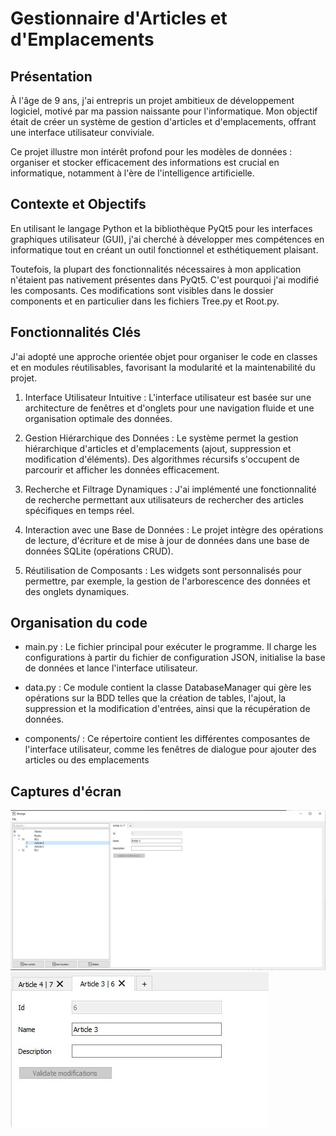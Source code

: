 # Gestionnaire d'Articles et d'Emplacements
## Présentation

À l'âge de 9 ans, j'ai entrepris un projet ambitieux de développement logiciel, motivé par ma passion naissante pour l'informatique. Mon objectif était de créer un système de gestion d'articles et d'emplacements, offrant une interface utilisateur conviviale.

Ce projet illustre mon intérêt profond pour les modèles de données : organiser et stocker efficacement des informations est crucial en informatique, notamment à l'ère de l'intelligence artificielle.

## Contexte et Objectifs

En utilisant le langage Python et la bibliothèque PyQt5 pour les interfaces graphiques utilisateur (GUI), j'ai cherché à développer mes compétences en informatique tout en créant un outil fonctionnel et esthétiquement plaisant.

Toutefois, la plupart des fonctionnalités nécessaires à mon application n'étaient pas nativement présentes dans PyQt5. C'est pourquoi j'ai modifié les composants. Ces modifications sont visibles dans le dossier components et en particulier dans les fichiers Tree.py et Root.py.

## Fonctionnalités Clés

J'ai adopté une approche orientée objet pour organiser le code en classes et en modules réutilisables, favorisant la modularité et la maintenabilité du projet.

1. Interface Utilisateur Intuitive : L'interface utilisateur est basée sur une architecture de fenêtres et d'onglets pour une navigation fluide et une organisation optimale des données.

2. Gestion Hiérarchique des Données : Le système permet la gestion hiérarchique d'articles et d'emplacements (ajout, suppression et modification d'éléments). Des algorithmes récursifs s'occupent de parcourir et afficher les données efficacement.

3. Recherche et Filtrage Dynamiques : J'ai implémenté une fonctionnalité de recherche permettant aux utilisateurs de rechercher des articles spécifiques en temps réel.

4. Interaction avec une Base de Données : Le projet intègre des opérations de lecture, d'écriture et de mise à jour de données dans une base de données SQLite (opérations CRUD).

5. Réutilisation de Composants : Les widgets sont personnalisés pour permettre, par exemple, la gestion de l'arborescence des données et des onglets dynamiques.

## Organisation du code

* main.py : Le fichier principal pour exécuter le programme. Il charge les configurations à partir du fichier de configuration JSON, initialise la base de données et lance l'interface utilisateur.

* data.py : Ce module contient la classe DatabaseManager qui gère les opérations sur la BDD telles que la création de tables, l'ajout, la suppression et la modification d'entrées, ainsi que la récupération de données.

* components/ : Ce répertoire contient les différentes composantes de l'interface utilisateur, comme les fenêtres de dialogue pour ajouter des articles ou des emplacements

## Captures d'écran

![1](README/1.JPG)
![2](README/2.JPG)